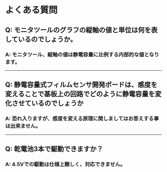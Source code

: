 # よくある質問

## Q: モニタツールのグラフの縦軸の値と単位は何を表しているのでしょうか。

### A: モニタツール、縦軸の値は静電容量に比例する内部的な値となります。

----

## Q: 静電容量式フィルムセンサ開発ボードは、感度を変えることで基板上の回路でどのように静電容量を変化させているのでしょうか

### A: 恐れ入りますが、感度を変える原理に関しましてはお答えする事は出来ません。

----

## Q: 乾電池3本で駆動できますか？

### A: 4.5Vでの駆動は仕様上難しく、対応できません。 
